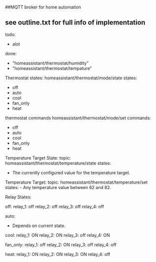 ##MQTT broker for home automation
## see outline.txt for full info of implementation

todo:
  - alot

done:
  -  "homeassistant/thermostat/humidity"
  -  "homeassistant/thermostat/tempature"


Thermostat states:
homeassistant/thermostat/mode/state
states:
  - off
  - auto
  - cool
  - fan_only
  - heat   


thermostat commands
 homeassistant/thermostat/mode/set
commands:
  - off
  - auto
  - cool
  - fan_only
  - heat

Temperature Target State:
  topic: homeassistant/thermostat/temperature/state
  states:
  - The currently configured value for the temperature target.


Temperature Target:
  topic: homeassistant/thermostat/temperature/set
  states:
    - Any temperature value between 62 and 82.


Relay States:

off:
  relay_1: off
  relay_2: off
  relay_3: off
  relay_4: off

auto:
  - Depends on current state.

cool:
  relay_1: ON
  relay_2: ON
  relay_3: off
  relay_4: ON

fan_only:
  relay_1: off
  relay_2: ON
  relay_3: off
  relay_4: off

heat:
  relay_1: ON
  relay_2: ON
  relay_3: ON
  relay_4: off
